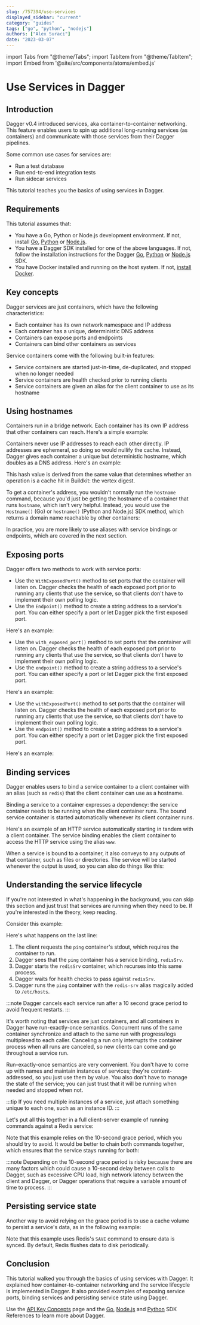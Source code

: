 ```yaml
---
slug: /757394/use-services
displayed_sidebar: "current"
category: "guides"
tags: ["go", "python", "nodejs"]
authors: ["Alex Suraci"]
date: "2023-03-07"
---
```


import Tabs from "@theme/Tabs";
import TabItem from "@theme/TabItem";
import Embed from '@site/src/components/atoms/embed.js'

# Use Services in Dagger

## Introduction

Dagger v0.4 introduced services, aka container-to-container networking. This feature enables users to spin up additional long-running services (as containers) and communicate with those services from their Dagger pipelines.

Some common use cases for services are:

- Run a test database
- Run end-to-end integration tests
- Run sidecar services

This tutorial teaches you the basics of using services in Dagger.

## Requirements

This tutorial assumes that:

- You have a Go, Python or Node.js development environment. If not, install [Go](https://go.dev/doc/install), [Python](https://www.python.org/downloads/) or [Node.js](https://nodejs.org/en/download/).
- You have a Dagger SDK installed for one of the above languages. If not, follow the installation instructions for the Dagger [Go](../sdk/go/371491-install.md), [Python](../sdk/python/866944-install.md) or [Node.js](../sdk/nodejs/835948-install.md) SDK.
- You have Docker installed and running on the host system. If not, [install Docker](https://docs.docker.com/engine/install/).

## Key concepts

Dagger services are just containers, which have the following characteristics:

- Each container has its own network namespace and IP address
- Each container has a unique, deterministic DNS address
- Containers can expose ports and endpoints
- Containers can bind other containers as services

Service containers come with the following built-in features:

- Service containers are started just-in-time, de-duplicated, and stopped when no longer needed
- Service containers are health checked prior to running clients
- Service containers are given an alias for the client container to use as its hostname

## Using hostnames

Containers run in a bridge network. Each container has its own IP address that other containers can reach. Here's a simple example:

<Tabs groupId="language" className="embeds">
<TabItem value="Go">

<Embed id="blm2lRNoYzE" />

</TabItem>

<TabItem value="Python">

<Embed id="bhx9i4LCcD9" />

</TabItem>
<TabItem value="Node.js">

<Embed id="Ac9pAtECYRy" />

</TabItem>
</Tabs>

Containers never use IP addresses to reach each other directly. IP addresses are ephemeral, so doing so would nullify the cache. Instead, Dagger gives each container a unique but deterministic hostname, which doubles as a DNS address. Here's an example:

<Tabs groupId="language" className="embeds">
<TabItem value="Go">

<Embed id="H5Eb0Hs7JMd" />

</TabItem>

<TabItem value="Python">

<Embed id="2qLVfgdsnI6" />

</TabItem>
<TabItem value="Node.js">

<Embed id="" />

</TabItem>
</Tabs>

This hash value is derived from the same value that determines whether an operation is a cache hit in Buildkit: the vertex digest.

To get a container's address, you wouldn't normally run the `hostname` command, because you'd just be getting the hostname of a container that runs `hostname`, which isn't very helpful. Instead, you would use the `Hostname()` (Go) or `hostname()` (Python and Node.js) SDK method, which returns a domain name reachable by other containers:

<Tabs groupId="language" className="embeds">
<TabItem value="Go">

<Embed id="cwmeT7388mg" />

</TabItem>

<TabItem value="Python">

<Embed id="U5SlCIjnDCN" />

</TabItem>
<TabItem value="Node.js">

<Embed id="" />

</TabItem>
</Tabs>

In practice, you are more likely to use aliases with service bindings or endpoints, which are covered in the next section.

## Exposing ports

Dagger offers two methods to work with service ports:

<Tabs groupId="language" className="embeds">
<TabItem value="Go">

- Use the `WithExposedPort()` method to set ports that the container will listen on. Dagger checks the health of each exposed port prior to running any clients that use the service, so that clients don't have to implement their own polling logic.
- Use the `Endpoint()` method to create a string address to a service's port. You can either specify a port or let Dagger pick the first exposed port.

Here's an example:

<Embed id="kDBfYoh2uau" />

</TabItem>

<TabItem value="Python">

- Use the `with_exposed_port()` method to set ports that the container will listen on. Dagger checks the health of each exposed port prior to running any clients that use the service, so that clients don't have to implement their own polling logic.
- Use the `endpoint()` method to create a string address to a service's port. You can either specify a port or let Dagger pick the first exposed port.

Here's an example:

<Embed id="d43ukG64Vv-" />

</TabItem>
<TabItem value="Node.js">

- Use the `withExposedPort()` method to set ports that the container will listen on. Dagger checks the health of each exposed port prior to running any clients that use the service, so that clients don't have to implement their own polling logic.
- Use the `endpoint()` method to create a string address to a service's port. You can either specify a port or let Dagger pick the first exposed port.

Here's an example:

<Embed id="" />

</TabItem>
</Tabs>

## Binding services

Dagger enables users to bind a service container to a client container with an alias (such as `redis`) that the client container can use as a hostname.

Binding a service to a container expresses a dependency: the service container needs to be running when the client container runs. The bound service container is started automatically whenever its client container runs.

Here's an example of an HTTP service automatically starting in tandem with a client container. The service binding enables the client container to access the HTTP service using the alias `www`.

<Tabs groupId="language" className="embeds">
<TabItem value="Go">

<Embed id="pQoE-5_0Ghg" />

</TabItem>

<TabItem value="Python">

<Embed id="T47F8bg5_Eo" />

</TabItem>
<TabItem value="Node.js">

<Embed id="" />

</TabItem>
</Tabs>

When a service is bound to a container, it also conveys to any outputs of that container, such as files or directories. The service will be started whenever the output is used, so you can also do things like this:

<Tabs groupId="language" className="embeds">
<TabItem value="Go">

<Embed id="Qoljk5SEPuu" />

</TabItem>

<TabItem value="Python">

<Embed id="KgpaTo2NmE-" />

</TabItem>
<TabItem value="Node.js">

<Embed id="" />

</TabItem>
</Tabs>

## Understanding the service lifecycle

If you're not interested in what's happening in the background, you can skip this section and just trust that services are running when they need to be. If you're interested in the theory, keep reading.

Consider this example:

<Tabs groupId="language" className="embeds">
<TabItem value="Go">

<Embed id="JwuCvswjsEM" />

</TabItem>

<TabItem value="Python">

<Embed id="vtG-PyKz2E5" />

</TabItem>
<TabItem value="Node.js">

<Embed id="" />

</TabItem>
</Tabs>

Here's what happens on the last line:

1. The client requests the `ping` container's stdout, which requires the container to run.
1. Dagger sees that the `ping` container has a service binding, `redisSrv`.
1. Dagger starts the `redisSrv` container, which recurses into this same process.
1. Dagger waits for health checks to pass against `redisSrv`.
1. Dagger runs the `ping` container with the `redis-srv` alias magically added to `/etc/hosts`.

:::note
Dagger cancels each service run after a 10 second grace period to avoid frequent restarts.
:::

It's worth noting that services are just containers, and all containers in Dagger have run-exactly-once semantics. Concurrent runs of the same container synchronize and attach to the same run with progress/logs multiplexed to each caller. Canceling a run only interrupts the container process when all runs are canceled, so new clients can come and go throughout a service run.

Run-exactly-once semantics are very convenient. You don't have to come up with names and maintain instances of services; they're content-addressed, so you just use them by value. You also don't have to manage the state of the service; you can just trust that it will be running when needed and stopped when not.

:::tip
If you need multiple instances of a service, just attach something unique to each one, such as an instance ID.
:::

Let's put all this together in a full client-server example of running commands against a Redis service:

<Tabs groupId="language" className="embeds">
<TabItem value="Go">

<Embed id="d4SIgAW2Feo" />

</TabItem>

<TabItem value="Python">

<Embed id="D80RyJ7f8h0" />

</TabItem>
<TabItem value="Node.js">

<Embed id="" />

</TabItem>
</Tabs>

Note that this example relies on the 10-second grace period, which you should try to avoid. It would be better to chain both commands together, which ensures that the service stays running for both:

<Tabs groupId="language" className="embeds">
<TabItem value="Go">

<Embed id="avO1QVAIwBZ" />

</TabItem>

<TabItem value="Python">

<Embed id="0EGmAzoPXPM" />

</TabItem>
<TabItem value="Node.js">

<Embed id="" />

</TabItem>
</Tabs>

:::note
Depending on the 10-second grace period is risky because there are many factors which could cause a 10-second delay between calls to Dagger, such as excessive CPU load, high network latency between the client and Dagger, or Dagger operations that require a variable amount of time to process.
:::

## Persisting service state

Another way to avoid relying on the grace period is to use a cache volume to persist a service's data, as in the following example:

<Tabs groupId="language" className="embeds">
<TabItem value="Go">

<Embed id="23lXKbJiCz0" />

</TabItem>

<TabItem value="Python">

<Embed id="uMNx2j1-GTt" />

</TabItem>
<TabItem value="Node.js">

<Embed id="" />

</TabItem>
</Tabs>

Note that this example uses Redis's `SAVE` command to ensure data is synced. By default, Redis flushes data to disk periodically.

## Conclusion

This tutorial walked you through the basics of using services with Dagger. It explained how container-to-container networking and the service lifecycle is implemented in Dagger. It also provided examples of exposing service ports, binding services and persisting service state using Dagger.

Use the [API Key Concepts](../api/975146-concepts.mdx) page and the [Go](https://pkg.go.dev/dagger.io/dagger), [Node.js](../sdk/nodejs/reference/modules.md) and [Python](https://dagger-io.readthedocs.org/) SDK References to learn more about Dagger.
